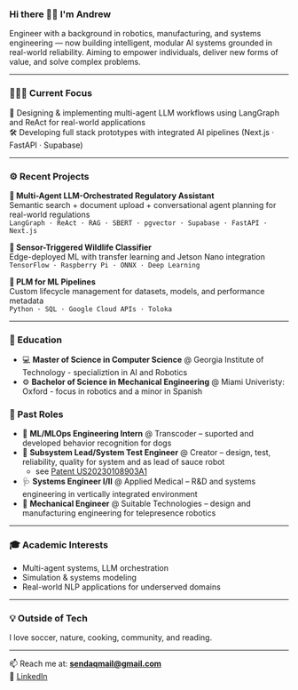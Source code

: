 ### Hi there 👋🏽 I'm Andrew

Engineer with a background in robotics, manufacturing, and systems engineering — now building intelligent, modular AI systems grounded in real-world reliability. Aiming to empower individuals, deliver new forms of value, and solve complex problems.

---

### 👨🏽‍💻 Current Focus
🧠 Designing & implementing multi-agent LLM workflows using LangGraph and ReAct for real-world applications  
🛠️ Developing full stack prototypes with integrated AI pipelines (Next.js · FastAPI · Supabase)  

---

### ⚙️ Recent Projects
**🔹 Multi-Agent LLM-Orchestrated Regulatory Assistant**  
Semantic search + document upload + conversational agent planning for real-world regulations  
`LangGraph · ReAct · RAG · SBERT · pgvector · Supabase · FastAPI · Next.js`

**🔹 Sensor-Triggered Wildlife Classifier**  
Edge-deployed ML with transfer learning and Jetson Nano integration  
`TensorFlow · Raspberry Pi · ONNX · Deep Learning`

**🔹 PLM for ML Pipelines**  
Custom lifecycle management for datasets, models, and performance metadata  
`Python · SQL · Google Cloud APIs · Toloka`

---

### 🏫 Education
- 💻 **Master of Science in Computer Science** @ Georgia Institute of Technology - specializtion in AI and Robotics
- ⚙️ **Bachelor of Science in Mechanical Engineering** @ Miami Univeristy: Oxford - focus in robotics and a minor in Spanish

### 🧠 Past Roles
- 🐶 **ML/MLOps Engineering Intern** @ Transcoder – suported and developed behavior recognition for dogs  
- 🍔 **Subsystem Lead/System Test Engineer** @ Creator – design, test, reliability, quality for system and as lead of sauce robot
    - see [Patent US20230108903A1](https://patents.google.com/patent/US20230108903A1/en)
- 🩺 **Systems Engineer I/II** @ Applied Medical – R&D and systems engineering in vertically integrated environment
- 🤖 **Mechanical Engineer** @ Suitable Technologies – design and manufacturing engineering for telepresence robotics

---

### 🎓 Academic Interests
- Multi-agent systems, LLM orchestration  
- Simulation & systems modeling  
- Real-world NLP applications for underserved domains

---

### 💡 Outside of Tech
I love soccer, nature, cooking, community, and reading.

---

📫 Reach me at: **[sendaqmail@gmail.com](mailto:sendaqmail@gmail.com)**  
🔗 [LinkedIn](https://linkedin.com/in/andrewmquintana)

